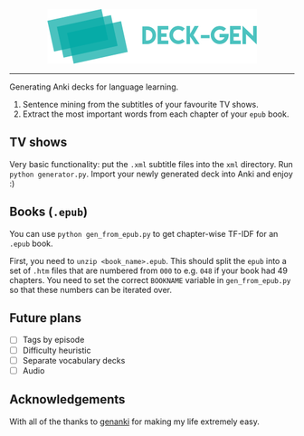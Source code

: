 <p align="center">
  <img src="https://github.com/jack-willturner/deck-gen/blob/master/resources/logo.png?raw=true" alt="Sublime's custom image"/>
</p>
<hr>

Generating Anki decks for language learning.
  1. Sentence mining from the subtitles of your favourite TV shows.
  2. Extract the most important words from each chapter of your `epub` book.

## TV shows
Very basic functionality: put the `.xml` subtitle files into the `xml` directory. Run `python generator.py`. Import your newly generated deck into Anki and enjoy :)  

## Books (`.epub`)
You can use `python gen_from_epub.py` to get chapter-wise TF-IDF for an `.epub` book.

First, you need to `unzip <book_name>.epub`. This should split the `epub` into a set of `.htm` files that are numbered from `000` to e.g. `048` if your book had 49 chapters. You need to set the correct `BOOKNAME` variable in `gen_from_epub.py` so that these numbers can be iterated over.

## Future plans
- [ ] Tags by episode
- [ ] Difficulty heuristic
- [ ] Separate vocabulary decks
- [ ] Audio

## Acknowledgements
With all of the thanks to [genanki](https://github.com/kerrickstaley/genanki) for making my life extremely easy.
